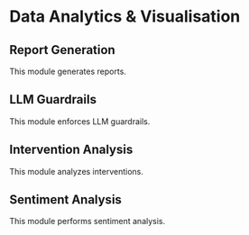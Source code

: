 # Data Analytics & Visualisation

## Report Generation
This module generates reports.

## LLM Guardrails
This module enforces LLM guardrails.

## Intervention Analysis
This module analyzes interventions.

## Sentiment Analysis
This module performs sentiment analysis.
